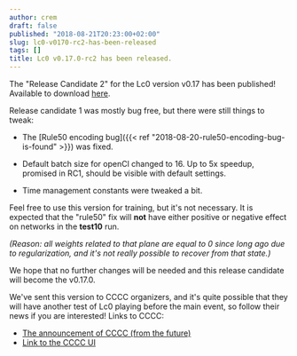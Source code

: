 ```yaml
---
author: crem
draft: false
published: "2018-08-21T20:23:00+02:00"
slug: lc0-v0170-rc2-has-been-released
tags: []
title: Lc0 v0.17.0-rc2 has been released.
---
```


The "Release Candidate 2" for the Lc0 version
v0.17 has been published!
Available to download
[here](https://github.com/LeelaChessZero/lc0/releases/tag/v0.17.0-rc2).

<!--more-->

Release candidate 1 was mostly bug free, but there were still things to tweak:

  * The [Rule50 encoding bug]({{< ref "2018-08-20-rule50-encoding-bug-is-found" >}}) was
fixed.
  * Default batch size for openCl changed to 16.
Up to 5x speedup, promised in RC1, should be visible with default settings.

  * Time management constants were tweaked a bit.

Feel free to use this version for training, but it's not necessary. It is
expected that the "rule50" fix will **not** have either positive or negative
effect on networks in the **test10** run.

_(Reason: all weights related to that plane are equal to 0 since long ago due
to regularization, and it's not really possible to recover from that state.)_

We hope that no further changes will be needed and this release candidate will
become the v0.17.0.

We've sent this version to CCCC organizers, and it's quite possible that they
will have another test of Lc0 playing before the main event, so follow their
news if you are interested! Links to CCCC:

  * [The announcement of CCCC (from the future)](https://www.chess.com/news/view/announcing-the-new-computer-chess-championship)
  * [Link to the CCCC UI](http://chess.com/cccc)

